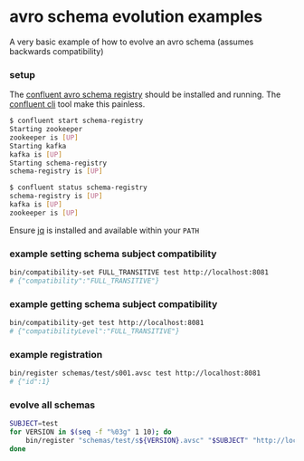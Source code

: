 # avro schema evolution examples

A very basic example of how to evolve an avro schema (assumes backwards
compatibility)

### setup

The [confluent avro schema registry](https://github.com/confluentinc/schema-registry) should be installed and running. The [confluent cli](https://github.com/confluentinc/confluent-cli) tool make this painless.

```bash
$ confluent start schema-registry
Starting zookeeper
zookeeper is [UP]
Starting kafka
kafka is [UP]
Starting schema-registry
schema-registry is [UP]

$ confluent status schema-registry
schema-registry is [UP]
kafka is [UP]
zookeeper is [UP]
```

Ensure [jq](https://stedolan.github.io/jq/download/) is installed and available within your `PATH`

### example setting schema subject compatibility

```bash
bin/compatibility-set FULL_TRANSITIVE test http://localhost:8081
# {"compatibility":"FULL_TRANSITIVE"}
```

### example getting schema subject compatibility

```bash
bin/compatibility-get test http://localhost:8081
# {"compatibilityLevel":"FULL_TRANSITIVE"}

```
### example registration

```bash
bin/register schemas/test/s001.avsc test http://localhost:8081
# {"id":1}
```

### evolve all schemas

```bash
SUBJECT=test
for VERSION in $(seq -f "%03g" 1 10); do
    bin/register "schemas/test/s${VERSION}.avsc" "$SUBJECT" "http://localhost:8081"
done
```
